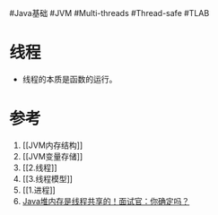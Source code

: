 #Java基础 #JVM #Multi-threads #Thread-safe #TLAB 

# 线程
- 线程的本质是函数的运行。

# 参考
1. [[JVM内存结构]]
2. [[JVM变量存储]]
3. [[2.线程]]
4. [[3.线程模型]]
5. [[1.进程]]
6. [Java堆内存是线程共享的！面试官：你确定吗？](https://www.cnblogs.com/hollischuang/p/12453988.html)